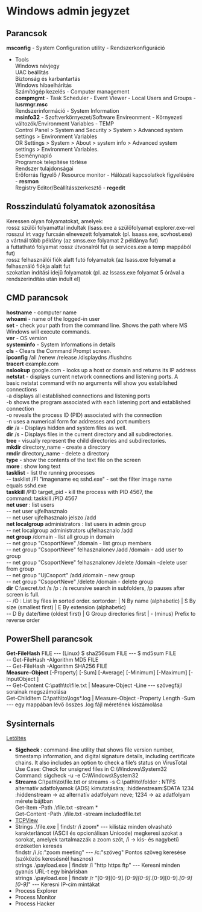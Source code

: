 # Windows admin jegyzet

## Parancsok

**msconfig** - System Configuration utility - Rendszerkonfiguráció <br>
- Tools <br>
	Windows névjegy <br>
	UAC beállítás <br>
	Biztonság és karbantartás <br>
	Windows hibaelhárítás <br>
	Számítógép kezelés - Computer management <br>
	**compmgmt** - Task Scheduler - Event Viewer - Local Users and Groups - **lusrmgr.msc**  <br>
	Rendszerinformáció - System Information <br>
	**msinfo32** - Szoftverkörnyezet/Software Envireonment - Környezeti változók/Environment Variables - TEMP <br>
	Control Panel > System and Security > System > Advanced system settings > Environment Variables  <br>
	OR Settings > System > About > system info > Advanced system settings > Environment Variables. <br>
	Eseménynapló <br>
	Programok telepítése törlése <br>
	Rendszer tulajdonságai <br>
	Erőforrás figyelő / Resource monitor - Hálózati kapcsolatkok figyelésére - **resmon** <br>
	Registry Editor/Beállításszerkesztő - **regedit** <br>
## Rosszindulatú folyamatok azonosítása

Keressen olyan folyamatokat, amelyek: <br>
rossz szülői folyamattal indultak (lsass.exe a szülőfolyamat explorer.exe-vel <br>
rosszul írt vagy furcsán elnevezett folyamatok (pl. lssass.exe, scvhost.exe) <br>
a vártnál több példány (az smss.exe folyamat 2 példánya fut) <br>
a futtatható folyamat rossz útvonalról fut (a services.exe a temp mappából fut) <br>
rossz felhasználói fiók alatt futó folyamatok (az lsass.exe folyamat a felhasználó fiókja alatt fut <br>
szokatlan indítási idejű folyamatok (pl. az lssass.exe folyamat 5 órával a rendszerindítás után indult el) <br>


## CMD parancsok

**hostname** - computer name<br>
**whoami** - name of the logged-in user<br>
**set** - check your path from the command line. Shows the path where MS Windows will execute commands.<br>
**ver** - OS version<br>
**systeminfo** - System Informations in details<br>
**cls** - Clears the Command Prompt screen.<br>
**ipconfig** /all /renew /release /displaydns /flushdns <br>
**tracert** example.com<br>
**nslookup** google.com - looks up a host or domain and returns its IP address<br>
**netstat** - displays current network connections and listening ports. A basic netstat command with no arguments will show you established connections<br>
  -a displays all established connections and listening ports<br>
  -b shows the program associated with each listening port and established connection <br>
  -o reveals the process ID (PID) associated with the connection<br>
  -n uses a numerical form for addresses and port numbers<br>
**dir** /a - Displays hidden and system files as well.<br>
**dir** /s - Displays files in the current directory and all subdirectories.<br>
**tree** - visually represent the child directories and subdirectories.<br>
**mkdir** directory_name - create a directory<br>
**rmdir** directory_name - delete a directory<br>
**type** - show the contents of the text file on the screen<br>
**more** : show long text<br>
**tasklist** - list the running processes<br>
-- tasklist /FI "imagename eq sshd.exe"  -  set the filter image name equals sshd.exe<br>
**taskkill** /PID target_pid  - kill the process with PID 4567, the command: taskkill /PID 4567<br>
**net user** : list users<br>
-- net user ujfelhasznalo<br>
-- net user ujfelhasznalo jelszo /add<br>
**net localgroup** administrators  : list users in admin group<br>
-- net localgroup administrators ujfelhasznalo /add<br>
**net group** /domain  - list all group in domain<br>
-- net group "CsoportNeve" /domain  - list group members<br>
-- net group "CsoportNeve" felhasznalonev /add /domain  - add user to group<br>
-- net group "CsoportNeve" felhasznalonev /delete /domain  -delete user from group<br>
-- net group "UjCsoport" /add /domain  - new group<br>
-- net group "CsoportNeve" /delete /domain  - delete group<br>
**dir** C:\secret.txt /s /p  : /s recursive search in subfolders, /p pauses after screen is full.<br>
-- /O : List by files in sorted order. sortorder:  |  N  By name (alphabetic)  | S  By size (smallest first) |  E  By extension (alphabetic)<br>
-- D  By date/time (oldest first) |  G  Group directories first  |  - (minus) Prefix to reverse order<br>

## PowerShell parancsok

**Get-FileHash** FILE  --- (Linux) $ sha256sum FILE  --- $ md5sum FILE<br>
-- Get-FileHash -Algorithm MD5 FILE<br>
-- Get-FileHash -Algorithm SHA256 FILE<br>
**Measure-Object** [-Property] <string> [-Sum] [-Average] [-Minimum] [-Maximum] [-InputObject <PSObject>] <br>
-- Get-Content C:\path\to\file.txt | Measure-Object -Line  ---  szövegfájl sorainak megszámolása <br>
Get-ChildItem C:\path\to\logs\*.log | Measure-Object -Property Length -Sum  --- egy mappában lévő összes .log fájl méretének kiszámolása <br>

## Sysinternals

[Letöltés](https://learn.microsoft.com/en-us/sysinternals/downloads/sysinternals-suite)

- **Sigcheck** : command-line utility that shows file version number, timestamp information, and digital signature details, including certificate chains. It also includes an option to check a file’s status on VirusTotal<br>
Use Case: Check for unsigned files in C:\Windows\System32 <br>
Command: sigcheck -u -e C:\Windows\System32 <br>
- **Streams** C:\path\to\file.txt or streams -s C:\path\to\folder  : NTFS alternatív adatfolyamok (ADS) kimutatására; :hiddenstream:$DATA 1234 <br>
:hiddenstream → az alternatív adatfolyam neve; 1234 → az adatfolyam mérete bájtban <br>
Get-Item -Path .\file.txt -stream * <br>
Get-Content -Path .\file.txt -stream includedfile.txt <br>
- [TCPView](./tcpview.pdf) <br>
- Strings .\file.exe | findstr /i zoom*  --- kilistáz minden olvasható karakterláncot (ASCII és opcionálisan Unicode) megkeresi azokat a sorokat, amelyek tartalmazzák a zoom szót, /i → kis- és nagybetű érzéketlen keresés <br>
findstr /i /c:"zoom meeting"  --- /c:"szöveg"	Pontos szöveg keresése (szóközös keresésnél hasznos) <br>
strings .\payload.exe | findstr /i "http https ftp" --- Keresni minden gyanús URL-t egy binárisban <br>
strings .\payload.exe | findstr /r "[0-9][0-9]*\.[0-9][0-9]*\.[0-9][0-9]*\.[0-9][0-9]*" --- Keresni IP-cím mintákat <br>
- Process Explorer
- Process Monitor
- Process Hacker
